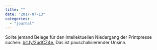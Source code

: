 ```yaml
---
title: ""
date: "2017-07-13"
categories: 
  - "journal"
---
```


Sollte jemand Belege für den intellektuellen Niedergang der Printpresse suchen: [bit.ly/2udCZ4e.](http://bit.ly/2udCZ4e.) Das ist pauschalisierender Unsinn.
